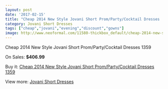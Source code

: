 ```yaml
---
layout: post
date: '2017-02-15'
title: "Cheap 2014 New Style Jovani Short Prom/Party/Cocktail Dresses  1359"
category: Jovani Short Dresses
tags: ["cheap","jovani","evening","discount","gowns"]
image: http://www.neoformal.com/11580-thickbox_default/cheap-2014-new-style-jovani-short-prom-party-cocktail-dresses-1359.jpg
---
```

Cheap 2014 New Style Jovani Short Prom/Party/Cocktail Dresses  1359

On Sales: **$406.99**
<a href="https://www.neoformal.com/en/jovani-short-dresses-2014/4144-cheap-2014-new-style-jovani-short-prom-party-cocktail-dresses-1359.html"><amp-img layout="responsive" width="600" height="600" src="//www.neoformal.com/11580-thickbox_default/cheap-2014-new-style-jovani-short-prom-party-cocktail-dresses-1359.jpg" alt="Cheap 2014 New Style Jovani Short Prom/Party/Cocktail Dresses  1359 0" /></a>
<a href="https://www.neoformal.com/en/jovani-short-dresses-2014/4144-cheap-2014-new-style-jovani-short-prom-party-cocktail-dresses-1359.html"><amp-img layout="responsive" width="600" height="600" src="//www.neoformal.com/11581-thickbox_default/cheap-2014-new-style-jovani-short-prom-party-cocktail-dresses-1359.jpg" alt="Cheap 2014 New Style Jovani Short Prom/Party/Cocktail Dresses  1359 1" /></a>

Buy it: [Cheap 2014 New Style Jovani Short Prom/Party/Cocktail Dresses  1359](https://www.neoformal.com/en/jovani-short-dresses-2014/4144-cheap-2014-new-style-jovani-short-prom-party-cocktail-dresses-1359.html "Cheap 2014 New Style Jovani Short Prom/Party/Cocktail Dresses  1359")

View more: [Jovani Short Dresses](https://www.neoformal.com/en/54-jovani-short-dresses-2014 "Jovani Short Dresses")